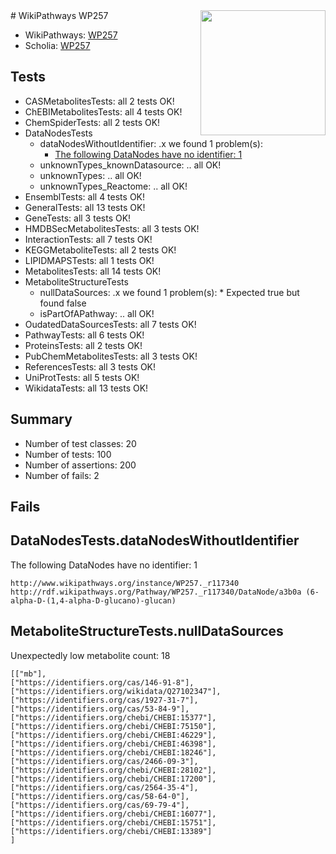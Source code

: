<img style="float: right; width: 200px" src="https://upload.wikimedia.org/wikipedia/commons/thumb/8/83/Wplogo_with_text_500.png/640px-Wplogo_with_text_500.png" />
# WikiPathways WP257

* WikiPathways: [WP257](https://new.wikipathways.org/pathways/WP257)
* Scholia: [WP257](https://scholia.toolforge.org/wikipathways/WP257)
## Tests
* CASMetabolitesTests: all 2 tests OK!
* ChEBIMetabolitesTests: all 4 tests OK!
* ChemSpiderTests: all 2 tests OK!
* DataNodesTests
    * dataNodesWithoutIdentifier: .x we found 1 problem(s):
        * [The following DataNodes have no identifier: 1](#d2d32fa0)
    * unknownTypes_knownDatasource: .. all OK!
    * unknownTypes: .. all OK!
    * unknownTypes_Reactome: .. all OK!
* EnsemblTests: all 4 tests OK!
* GeneralTests: all 13 tests OK!
* GeneTests: all 3 tests OK!
* HMDBSecMetabolitesTests: all 3 tests OK!
* InteractionTests: all 7 tests OK!
* KEGGMetaboliteTests: all 2 tests OK!
* LIPIDMAPSTests: all 1 tests OK!
* MetabolitesTests: all 14 tests OK!
* MetaboliteStructureTests
    * nullDataSources: .x we found 1 problem(s):
            * Expected true but found false
    * isPartOfAPathway: .. all OK!
* OudatedDataSourcesTests: all 7 tests OK!
* PathwayTests: all 6 tests OK!
* ProteinsTests: all 2 tests OK!
* PubChemMetabolitesTests: all 3 tests OK!
* ReferencesTests: all 3 tests OK!
* UniProtTests: all 5 tests OK!
* WikidataTests: all 13 tests OK!


## Summary

* Number of test classes: 20
* Number of tests: 100
* Number of assertions: 200
* Number of fails: 2

## Fails

<a name="d2d32fa0" />

## DataNodesTests.dataNodesWithoutIdentifier

The following DataNodes have no identifier: 1
```
http://www.wikipathways.org/instance/WP257._r117340 http://rdf.wikipathways.org/Pathway/WP257._r117340/DataNode/a3b0a (6-alpha-D-(1,4-alpha-D-glucano)-glucan)
```

<a name="91904191" />

## MetaboliteStructureTests.nullDataSources

Unexpectedly low metabolite count: 18
```
[["mb"],
["https://identifiers.org/cas/146-91-8"],
["https://identifiers.org/wikidata/Q27102347"],
["https://identifiers.org/cas/1927-31-7"],
["https://identifiers.org/cas/53-84-9"],
["https://identifiers.org/chebi/CHEBI:15377"],
["https://identifiers.org/chebi/CHEBI:75150"],
["https://identifiers.org/chebi/CHEBI:46229"],
["https://identifiers.org/chebi/CHEBI:46398"],
["https://identifiers.org/chebi/CHEBI:18246"],
["https://identifiers.org/cas/2466-09-3"],
["https://identifiers.org/chebi/CHEBI:28102"],
["https://identifiers.org/chebi/CHEBI:17200"],
["https://identifiers.org/cas/2564-35-4"],
["https://identifiers.org/cas/58-64-0"],
["https://identifiers.org/cas/69-79-4"],
["https://identifiers.org/chebi/CHEBI:16077"],
["https://identifiers.org/chebi/CHEBI:15751"],
["https://identifiers.org/chebi/CHEBI:13389"]
]
```

